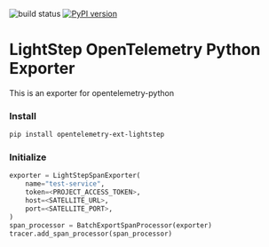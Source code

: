 ![build status](https://github.com/lightstep/opentelemetry-exporter-python/workflows/build/badge.svg) [![PyPI version](https://badge.fury.io/py/opentelemetry-ext-lightstep.svg)](https://badge.fury.io/py/opentelemetry-ext-lightstep)
# LightStep OpenTelemetry Python Exporter
This is an exporter for opentelemetry-python

### Install

```bash
pip install opentelemetry-ext-lightstep
```

### Initialize

```python
exporter = LightStepSpanExporter(
    name="test-service",
    token=<PROJECT_ACCESS_TOKEN>,
    host=<SATELLITE_URL>,
    port=<SATELLITE_PORT>,
)
span_processor = BatchExportSpanProcessor(exporter)
tracer.add_span_processor(span_processor)
```

